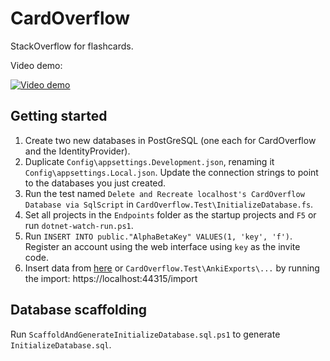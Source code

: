 # CardOverflow

StackOverflow for flashcards.

Video demo:

[![Video demo](https://img.youtube.com/vi/OdNVhK1odA8/maxresdefault.jpg)](https://youtu.be/OdNVhK1odA8)

## Getting started

1. Create two new databases in PostGreSQL (one each for CardOverflow and the IdentityProvider).
2. Duplicate `Config\appsettings.Development.json`, renaming it `Config\appsettings.Local.json`. Update the connection strings to point to the databases you just created.
3. Run the test named `Delete and Recreate localhost's CardOverflow Database via SqlScript` in `CardOverflow.Test\InitializeDatabase.fs`.
4. Set all projects in the `Endpoints` folder as the startup projects and `F5` or run `dotnet-watch-run.ps1`.
5. Run `INSERT INTO public."AlphaBetaKey" VALUES(1, 'key', 'f')`. Register an account using the web interface using `key` as the invite code.
6. Insert data from [here](https://ankiweb.net/shared/decks/) or `CardOverflow.Test\AnkiExports\...` by running the import: https://localhost:44315/import

## Database scaffolding

Run `ScaffoldAndGenerateInitializeDatabase.sql.ps1` to generate `InitializeDatabase.sql`.
